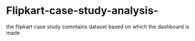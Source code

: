 # Flipkart-case-study-analysis-
the flipkart case study comntains dataset based on which the dashboard is made 
